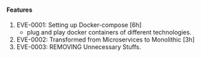 #### Features
1. EVE-0001: Setting up Docker-compose [6h]
    - plug and play docker containers of different technologies.
2. EVE-0002: Transformed from Microservices to Monolithic [3h]
3. EVE-0003: REMOVING Unnecessary Stuffs.
